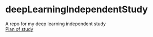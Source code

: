 # deepLearningIndependentStudy
A repo for my deep learning independent study  
[Plan of study](https://docs.google.com/document/d/1pgTDkVQWlR_uc6alqhb8ygxfpf9eDiQSjTdJxORo9o8/edit?usp=sharing)
